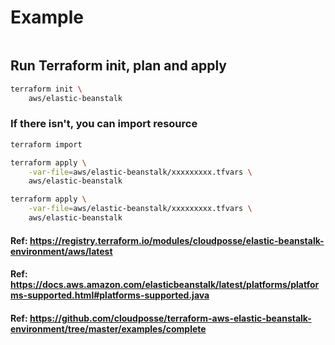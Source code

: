 # Example

```bash

```

## Run Terraform init, plan and apply
 

```bash
terraform init \
	aws/elastic-beanstalk
```

### If there isn't, you can import resource
```bash
terraform import 

```

```bash
terraform apply \
	-var-file=aws/elastic-beanstalk/xxxxxxxxx.tfvars \
	aws/elastic-beanstalk
```

```bash
terraform apply \
	-var-file=aws/elastic-beanstalk/xxxxxxxxx.tfvars \
	aws/elastic-beanstalk
```

#### Ref: https://registry.terraform.io/modules/cloudposse/elastic-beanstalk-environment/aws/latest
#### Ref: https://docs.aws.amazon.com/elasticbeanstalk/latest/platforms/platforms-supported.html#platforms-supported.java
#### Ref: https://github.com/cloudposse/terraform-aws-elastic-beanstalk-environment/tree/master/examples/complete
